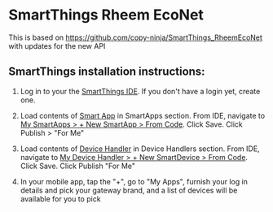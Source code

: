 SmartThings Rheem EcoNet
===============

This is based on https://github.com/copy-ninja/SmartThings_RheemEcoNet with updates for the new API

SmartThings installation instructions:
--------------------------------------
1) Log in to your the <a href="https://graph.api.smartthings.com/ide/">SmartThings IDE</a>. If you don't have a login yet, create one.

2) Load contents of [Smart App](smartapps/jjhuff/rheem-econet-connect.src/rheem-econet-connect.groovy) in SmartApps section. From IDE, navigate to <a href="https://graph.api.smartthings.com/ide/app/create#from-code">My SmartApps > + New SmartApp > From Code</a>. Click Save. Click Publish > "For Me"

3) Load contents of [Device Handler](devicetypes/jjhuff/rheem-econet-water-heater.src/rheem-econet-water-heater.groovy) in Device Handlers section. From IDE, navigate to <a href="https://graph.api.smartthings.com/ide/device/create#from-code">My Device Handler > + New SmartDevice > From Code</a>.  Click Save. Click Publish "For Me"

4) In your mobile app, tap the "+", go to "My Apps", furnish your log in details and pick your gateway brand, and a list of devices will be available for you to pick
